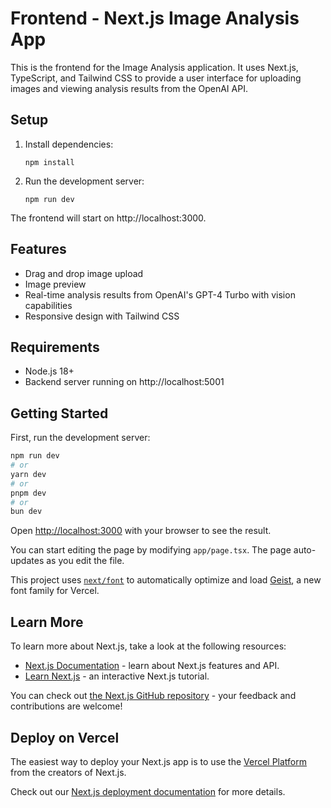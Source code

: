 # Frontend - Next.js Image Analysis App

This is the frontend for the Image Analysis application. It uses Next.js, TypeScript, and Tailwind CSS to provide a user interface for uploading images and viewing analysis results from the OpenAI API.

## Setup

1. Install dependencies:
   ```
   npm install
   ```

2. Run the development server:
   ```
   npm run dev
   ```

The frontend will start on http://localhost:3000.

## Features

- Drag and drop image upload
- Image preview
- Real-time analysis results from OpenAI's GPT-4 Turbo with vision capabilities
- Responsive design with Tailwind CSS

## Requirements

- Node.js 18+ 
- Backend server running on http://localhost:5001

## Getting Started

First, run the development server:

```bash
npm run dev
# or
yarn dev
# or
pnpm dev
# or
bun dev
```

Open [http://localhost:3000](http://localhost:3000) with your browser to see the result.

You can start editing the page by modifying `app/page.tsx`. The page auto-updates as you edit the file.

This project uses [`next/font`](https://nextjs.org/docs/app/building-your-application/optimizing/fonts) to automatically optimize and load [Geist](https://vercel.com/font), a new font family for Vercel.

## Learn More

To learn more about Next.js, take a look at the following resources:

- [Next.js Documentation](https://nextjs.org/docs) - learn about Next.js features and API.
- [Learn Next.js](https://nextjs.org/learn) - an interactive Next.js tutorial.

You can check out [the Next.js GitHub repository](https://github.com/vercel/next.js) - your feedback and contributions are welcome!

## Deploy on Vercel

The easiest way to deploy your Next.js app is to use the [Vercel Platform](https://vercel.com/new?utm_medium=default-template&filter=next.js&utm_source=create-next-app&utm_campaign=create-next-app-readme) from the creators of Next.js.

Check out our [Next.js deployment documentation](https://nextjs.org/docs/app/building-your-application/deploying) for more details.
